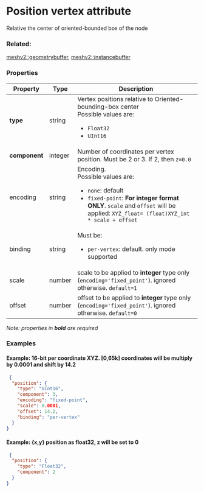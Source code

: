 # Position vertex attribute

Relative the center of oriented-bounded box of the node

### Related:

[meshv2::geometrybuffer](geometrybuffer.md), [meshv2::instancebuffer](instancebuffer.md)
### Properties

| Property | Type | Description |
| --- | --- | --- |
| **type** | string | Vertex positions relative to Oriented-bounding-box center<div>Possible values are:<ul><li>`Float32`</li><li>`UInt16`</li></ul></div> |
| **component** | integer | Number of coordinates per vertex position. Must be 2 or 3. If 2, then `z=0.0` |
| encoding | string | Encoding. <div>Possible values are:<ul><li>`none`: default</li><li>`fixed-point`: **For integer format ONLY**. `scale` and `offset` will be applied: `XYZ_float= (float)XYZ_int * scale + offset`</li></ul></div> |
| binding | string | <div>Must be:<ul><li>`per-vertex`: default. only mode supported</li></ul></div> |
| scale | number | scale to be applied to **integer** type only (`encoding='fixed_point'`). ignored otherwise. `default=1` |
| offset | number | offset to be applied to **integer** type only (`encoding='fixed_point'`). ignored otherwise. `default=0` |

*Note: properties in **bold** are required*

### Examples 

#### Example: 16-bit per coordinate XYZ. [0,65k] coordinates will be multiply by 0.0001 and shift by 14.2 

```json
 {
  "position": {
    "type": "UInt16",
    "component": 3,
    "encoding": "fixed-point",
    "scale": 0.0001,
    "offset": 14.2,
    "binding": "per-vertex"
  }
} 
```

#### Example: {x,y} position as float32, z will be set to 0 

```json
 {
  "position": {
    "type": "Float32",
    "component": 2
  }
} 
```

